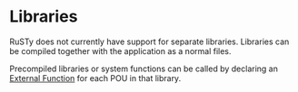 # Libraries

RuSTy does not currently have support for separate libraries.
Libraries can be compiled together with the application as a normal files.

Precompiled libraries or system functions can be called by declaring an
[External Function](libraries/external_functions.md) for each POU in that library.
